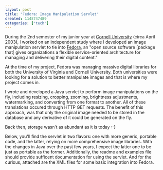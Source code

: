 ```yaml
---
layout: post
title: "Fedora: Image Manipulation Servlet"
created: 1148747489
categories: ["tech"]
---
```

During the 2nd semester of my junior year at <a href="http://www.cornell.edu">Cornell University</a> (circa April 2003), I worked on an independent study where I developed an image manipulation servlet to tie into <a href="http://www.fedora.info/">Fedora</a>, an "open source software [package that] gives organizations a flexible service-oriented architecture for managing and delivering their digital content."

At the time of my project, Fedora was managing massive digital libraries for both the University of Virginia and Cornell University. Both universities were looking for a solution to better manipulate images and that is where my project comes in.

I wrote and developed a Java servlet to perform image manipulations on the fly, including resizing, cropping, zooming, brightness adjustments, watermarking, and converting from one format to another. All of these translations occured through HTTP GET requests. The benefit of this approach, was that only the original image needed to be stored in the database and any derivative of it could be generated on the fly.

Back then, storage wasn't as abundant as it is today :-)

Below, you'll find the servlet in two flavors: one with more generic, portable code, and the latter, relying on more comprehensive image libraries. With the changes in Java over the past few years, I expect  the latter one to be just as portable as the former. Additionally, the readme and examples file should provide sufficent documentation for using the servlet. And for the curious, attached are the XML files for some basic integration into Fedora.
